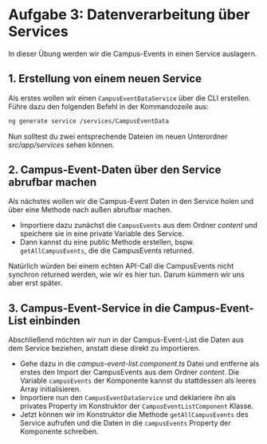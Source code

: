 # Aufgabe 3: Datenverarbeitung über Services

In dieser Übung werden wir die Campus-Events in einen Service auslagern.

## 1. Erstellung von einem neuen Service

Als erstes wollen wir einen `CampusEventDataService` über die CLI erstellen.
Führe dazu den folgenden Befehl in der Kommandozeile aus:

```bash
ng generate service /services/CampusEventData
```

Nun solltest du zwei entsprechende Dateien im neuen Unterordner _src/app/services_ sehen können.

## 2. Campus-Event-Daten über den Service abrufbar machen

Als nächstes wollen wir die Campus-Event Daten in den Service holen und über eine Methode nach außen abrufbar machen.

- Importiere dazu zunächst die `CampusEvents` aus dem Ordner _content_ und speichere sie in eine private Variable des Service.
- Dann kannst du eine public Methode erstellen, bspw. `getAllCampusEvents`, die die CampusEvents returned.

Natürlich würden bei einem echten API-Call die CampusEvents nicht synchron returned werden, wie wir es hier tun. Darum kümmern wir uns aber erst später.

## 3. Campus-Event-Service in die Campus-Event-List einbinden

Abschließend möchten wir nun in der Campus-Event-List die Daten aus dem Service beziehen, anstatt diese direkt zu importieren.

- Gehe dazu in die _campus-event-list.component.ts_ Datei und entferne als erstes den Import der CampusEvents aus dem Ordner _content_. Die Variable `campusEvents` der Komponente kannst du stattdessen als leeres Array initialisieren.
- Importiere nun den `CampusEventDataService` und deklariere ihn als privates Property im Konstruktor der `CampusEventListComponent` Klasse.
- Jetzt können wir im Konstruktor die Methode `getAllCampusEvents` des Service aufrufen und die Daten in die `campusEvents` Property der Komponente schreiben.
